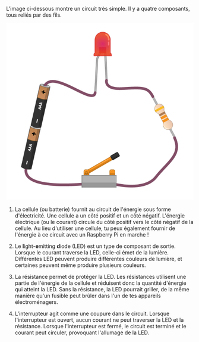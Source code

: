 L'image ci-dessous montre un circuit très simple. Il y a quatre composants, tous reliés par des fils.

![Circuit simple](images/simple-circuit.png)

1. La cellule (ou batterie) fournit au circuit de l'énergie sous forme d'électricité. Une cellule a un côté positif et un côté négatif. L'énergie électrique (ou le courant) circule du côté positif vers le côté négatif de la cellule. Au lieu d'utiliser une cellule, tu peux également fournir de l'énergie à ce circuit avec un Raspberry Pi en marche !

1. Le **l**ight-**e**mitting **d**iode (LED) est un type de composant de sortie. Lorsque le courant traverse la LED, celle-ci émet de la lumière. Différentes LED peuvent produire différentes couleurs de lumière, et certaines peuvent même produire plusieurs couleurs.

1. La résistance permet de protéger la LED. Les résistances utilisent une partie de l'énergie de la cellule et réduisent donc la quantité d'énergie qui atteint la LED. Sans la résistance, la LED pourrait griller, de la même manière qu'un fusible peut brûler dans l'un de tes appareils électroménagers.

1. L'interrupteur agit comme une coupure dans le circuit. Lorsque l'interrupteur est ouvert, aucun courant ne peut traverser la LED et la résistance. Lorsque l'interrupteur est fermé, le circuit est terminé et le courant peut circuler, provoquant l'allumage de la LED.
